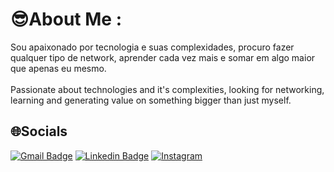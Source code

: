 # 😎About Me :
Sou apaixonado por tecnologia e suas complexidades, procuro fazer qualquer tipo de network, aprender cada vez mais e somar em algo maior que apenas eu mesmo. <br/><br/>
Passionate about technologies and it's complexities, looking for networking, learning and generating value on something bigger than just myself.

## 🌐Socials
[![Gmail Badge](https://img.shields.io/badge/-mauricio.cds00@gmail.com-6633cc?style=flat-square&logo=Gmail&logoColor=white&link=mailto:mauricio.cds00@gmail.com)](mailto:mauricio.cds00@gmail.com) [![Linkedin Badge](https://img.shields.io/badge/-Mauricio%20Cardoso-6633cc?style=flat-square&logo=Linkedin&logoColor=white&link=https://www.linkedin.com/in/maucardooso/)](https://www.linkedin.com/in/maucardooso/) [![Instagram](https://img.shields.io/badge/Instagram-6633cc?style=flat-square&logo=Instagram&logoColor=white)](https://instagram.com/maucaardoso) 

